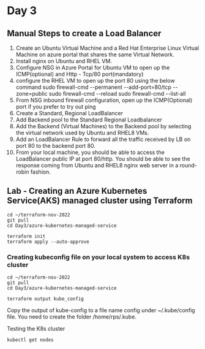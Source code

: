 # Day 3

## Manual Steps to create a Load Balancer

1. Create an Ubuntu Virtual Machine and a Red Hat Enterprise Linux Virtual Machine on azure portal that shares the same Virtual Network.
2. Install nginx on Ubuntu and RHEL VM.
3. Configure NSG in Azure Portal for Ubuntu VM to open up the ICMP(optional) and Http - Tcp/80 port(mandatory)
4. configure the RHEL VM to open up the port 80 using the below command
   sudo firewall-cmd --permanent --add-port=80/tcp --zone=public 
   sudo firewall-cmd --reload
   sudo firewall-cmd --list-all
5. From NSG inbound firewall configuration, open up the ICMP(Optional) port if you prefer to try out ping
6. Create a Standard, Regional LoadBalancer
7. Add Backend pool to the Standard Regional Loadbalancer
8. Add the Backend (Virtual Machines) to the Backend pool by selecting the virtual network used by Ubuntu and RHEL8 VMs.
9. Add an LoadBalancer Rule to forward all the traffic received by LB on port 80 to the backend port 80.
10. From your local machine, you should be able to access the LoadBalancer public IP at port 80/http.  You should be able to see the response coming from Ubuntu and RHEL8 nginx web server in a round-robin fashion.


## Lab - Creating an Azure Kubernetes Service(AKS) managed cluster using Terraform
```
cd ~/terraform-nov-2022
git pull
cd Day3/azure-kubernetes-managed-service

terraform init
terraform apply --auto-approve
```

### Creating kubeconfig file on your local system to access K8s cluster
```
cd ~/terraform-nov-2022
git pull
cd Day3/azure-kubernetes-managed-service

terraform output kube_config
```
Copy the output of kube-config to a file name config under ~/.kube/config file. You need to create the folder /home/rps/.kube.

Testing the K8s cluster
```
kubectl get nodes
```

